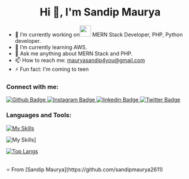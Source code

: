  <h1 align="center">Hi 👋, I'm Sandip Maurya</h1>

- 🔭 I’m currently working on<img src="https://media.giphy.com/media/WUlplcMpOCEmTGBtBW/giphy.gif" width="30"> MERN Stack Developer, PHP, Python developer.
- 🌱 I’m currently learning AWS.
- 💬 Ask me anything about MERN Stack and PHP.
- 📫 How to reach me: mauryasandip4you@gmail.com
- ⚡ Fun fact: I'm coming to teen


  
### Connect with me:
<div id="badges">
  <a href="https://github.com/sandipmaurya2611">
    <img src="https://img.shields.io/badge/Github-white?style=for-the-badge&logo=Github&logoColor=black" alt="Github Badge"/>
  </a>
   <a href="https://www.instagram.com/sandeep_maurya261/">
    <img src="https://img.shields.io/badge/Instagram-purple?style=for-the-badge&logo=instagram&logoColor=white" alt="Instagram Badge"/>
  </a>
 <a href="https://www.linkedin.com/in/sandip-maurya-061723212/">
    <img src="https://img.shields.io/badge/linkedin-purple?style=for-the-badge&logo=linkedin&logoColor=white" alt="linkedin Badge"/>
  </a>
  
   <a href="https://twitter.com/sandipmaurya_20">
    <img src="https://img.shields.io/badge/Twitter-blue?style=for-the-badge&logo=twitter&logoColor=white" alt="Twitter Badge"/>
  </a>
</div>

### Languages and Tools:

[![My Skills](https://skillicons.dev/icons?i=js,html,css,python,mongodb,mysql,nodejs,php,react,git,github)](https://skillicons.dev)

![My Skills](https://github-readme-streak-stats.herokuapp.com/?user=sandipmaurya2611)]


[![Top Langs](https://github-readme-stats.vercel.app/api/top-langs/?username=sandipmaurya2611&layout=compact&theme=vision-friendly-dark)](https://github.com/anuraghazra/github-readme-stats)



<br>
⭐️ From [Sandip Maurya](https://github.com/sandipmaurya2611)
